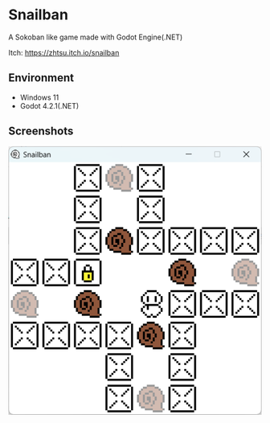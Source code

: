 # Snailban
A Sokoban like game made with Godot Engine(.NET)

Itch: https://zhtsu.itch.io/snailban

## Environment
- Windows 11
- Godot 4.2.1(.NET)

## Screenshots

 ![level.png](/.screenshots/level.png)

